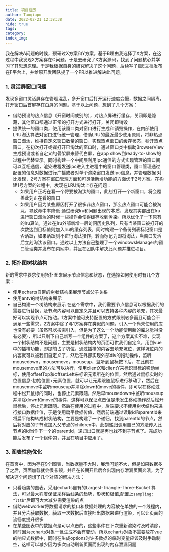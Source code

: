 ```yaml
---
title: 项目经历
author: Taoqiupo
date: 2022-02-21 12:38:38
hide: true
tags: 
category:
index_img:
---
```

我在解决A问题的时候，预研过X方案和Y方案。基于B理由我选择了X方案，在这过程中我发现X方案存在C问题，于是去研究了X方案源码，找到了问题核心并学习了其思想原理。于是我根据自身的研究解决了这个问题，后续写了篇E文档发布在F平台上，并给原开发团队提了一个PR以推进解决此问题。
### 1. 灵活屏窗口问题
发现多窗口灵活屏存在管理混乱，多开窗口后打开运行速度变慢，数据之间隔离，打开窗口后首屏存在白屏的问题。基于以上问题，想到了几个方案：
+ 借助预设的热点信息（开窗时间或别的），对热点屏进行缓存，关闭即是隐藏，其他窗口都通过正常的打开方式进行打开，关闭即销毁
+ 提供统一的窗口类，使用该窗口类对窗口进行生成和销毁操作，在内部使用LRU淘汰算法对窗口进行统一管理，借助LRU的最近最少使用原则，将非热点窗口淘汰，维持自定义窗口数量的窗口，实现热点窗口的缓存状态，秒开热点窗口。在初次打开或者打开已淘汰的窗口时，通过窗口类中借助BrowserView生成预设或者自定义的骨架屏来替代白屏，在app show到ready-to-show的过程中代替显示。同时构建一个中间层利用ipc通信的方式实现管理的窗口间可以互相通信，渲染进程发送ipc进入主进程中的窗口管理类，窗口管理通过配置的信息对数据进行广播或者对单个渲染窗口发送ipc信息，并管理数据
    对比发现，2号方案在窗口管理方面和可灵活新增功能的方面优于2号方案。在构建1号方案的过程中，发现在LRU淘汰上存在问题：
    + 如果用户正巧在看一个将要被淘汰的窗口，此刻打开一个新窗口，将会覆盖此刻正在看的窗口
    + 如果用户因为某些原因打开了很多非热点窗口，那么热点窗口可能会被淘汰，导致命中率降低
    通过研究lru和问题出现的本质，发现其实都出在lru进行窗口淘汰的时候一些操作会使得缓存收到污染。所以优化了一下原有的lru算法，通过在lru外部新增一层访问历史队列，只有当某窗口被打开的次数达到目标值则加入lru的缓存列表，同时构建一个备份列表标记窗口是否活跃，如果活跃则不进行淘汰操作，转而标记为即将淘汰，当窗口失活后立刻淘汰该窗口。通过以上方法自己整理了一个windowsManager的窗口管理类并发布在内网中，并且在团队中解决此问题并推进项目。
### 2. 拓扑图树状结构
新的需求中要求使用拓扑图来展示节点信息和状态，在选择如何使用时有几个方案：
+ 使用echarts自带的树状结构来展示节点父子关系
+ 使用antv的树结构来展示
+ 自己构建一个树结构来展示
在这个需求中，我们需要节点信息可以根据我们的需要进行替换，及节点内容可以自定义并且可以支持各种内容的填充，其次最好可以实现节点可拖动。1方案中他可支持配置的方式限制较多而且可能会不满足一些需求，2方案中除了与1方案存在类似的问题，引入一个尚未使用的库也没有必要（虽然可以按需引入，但是为了这么一个功能使用新的库总觉得没有必要），所以只剩下自己新写一个组件的方案了，这个方案其实不难，实现一个树状结构不是问题，主要是树状结构内的页面可供我们自定义，用到vue中的插槽功能，即提前占了坑位，通过插槽的内容去填充坑位，这样坑位内的内容就可以被我们自定义了，然后在外部实现外部div的拖动操作，监听mousedown，mousemove，mouseup，监听到鼠标按下后，在此刻在mousemove里的方法可以执行，使用clientX和clientY来标识鼠标的移动坐标，使用offsetTop和offsetLeft来标识元素所在的位置，然后通过鼠标实时的位置信息-初始位置+元素位置，就可以让元素跟随鼠标进行移动了，然后在mousemove中监听mouseup并清除down和move的事件，即可以在移动过程中松开鼠标的同时，也停止元素跟随，然后早mousedown中监听mouseup并清除down和move的事件，这样可以保证点击但是未发生移动操作然后松开鼠标后，停止元素跟随。然后在使用的过程中，后端要求不使用树状结构来进行接口数据传值，于是使用扁平数据传值，然后前端通过读取id和parentId来将扁平结构转成树状结构，主要是构建了一个递归，找到parentId的节点，然后将对应的子节点加入父节点的children中，此刻递归调用自己的方法传入此节点的id当作下一个的parentId，递归出口就是再也找不到子节点了。完成功能后发布了一个组件包，并且在项目中应用了。
### 3. 图表性能优化
在首页中，因为存在9个图表，当数据量不大时，展示问题不大，但是如果数据多了之后，页面加载就会很卡顿，并且在长期开启后会出现内存泄漏页面奔溃，为了解决这个问题想了几个对应的解决方法：
+ 只看趋势的图表，采用echarts自有的Largest-Triangle-Three-Bucket 算法，可以最大程度保证采样后线条的趋势，形状和极值,配置上`sampling: "lttb"`后即可大大减少需要渲染的点
+ 借助webworker将数据请求的接口和数据处理的内容放在单独的一个线程内，并且分片获取数据，获取一次数据后直接吐出数据来进行渲染，可以让页面的流畅度提升很多
+ 在某些图表中的数据点是可以点击的，这些事件在下次重新渲染时及时清除，同时因为echarts对象一旦生成不会有变动，所以echarts对象不需要放在vue的响应式数据中，同时在生成options时许多数据的临时变量应该及时手动制空，这样可以减少因为多次自动刷新页面而出现的内存泄漏问题